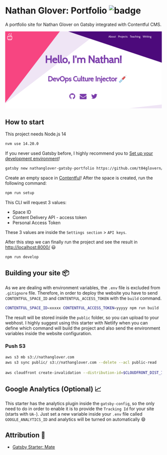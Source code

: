# Nathan Glover: Portfolio ![badge](https://codebuild.us-east-1.amazonaws.com/badges?uuid=eyJlbmNyeXB0ZWREYXRhIjoiZDZmem90SG9qYU91cjkzWFJVU0hVdkgyaG5JWktmdnh4NGV1SUVKNXBaeVR1TTZiMGNsblJRVkdpNXdzZlJjWmtFWEZyOWpEUlNBcnRFOUJqWDBjakU0PSIsIml2UGFyYW1ldGVyU3BlYyI6ImZPd1lOS2F5REo1ZGVjZHMiLCJtYXRlcmlhbFNldFNlcmlhbCI6MX0%3D&branch=master)

A portfolio site for Nathan Glover on Gatsby integrated with Contentful CMS.

![Nathan Glover](media/nathanglover.com-about.png)

## How to start

This project needs Node.js 14

```bash
nvm use 14.20.0
```

If you never used Gatsby before, I highly recommend you to [Set up your development environment](https://www.gatsbyjs.org/tutorial/part-zero/)!

```bash
gatsby new nathanglover-gatsby-portfolio https://github.com/t04glovern/nathanglover-gatsby-portfolio
```

Create an empty space in [Contentful](https://www.contentful.com/)! After the space is created, run the following command:

```bash
npm run setup
```

This CLI will request 3 values:

- Space ID
- Content Delivery API - access token
- Personal Access Token

These 3 values are inside the `Settings section` > `API keys`.

After this step we can finally run the project and see the result in [http://localhost:8000/](http://localhost:8000/) 😃

```bash
npm run develop
```

## Building your site 📦

As we are dealing with environment variables, the `.env` file is excluded from `.gitignore` file. Therefore, in order to deploy the website you have to send `CONTENTFUL_SPACE_ID` and `CONTENTFUL_ACCESS_TOKEN` with the `build` command.

```bash
CONTENTFUL_SPACE_ID=xxxxx CONTENTFUL_ACCESS_TOKEN=yyyyy npm run build
```

The result will be stored inside the `public` folder, so you can upload to your webhost. I highly suggest using this starter with Netlify when you can define which command will build the project and also send the environment variables inside the website configuration.

### Push S3

```bash
aws s3 mb s3://nathanglover.com
aws s3 sync public/ s3://nathanglover.com --delete --acl public-read

aws cloudfront create-invalidation --distribution-id=$CLOUDFRONT_DIST_ID --paths "/*"
```

## Google Analytics (Optional) 📈

This starter has the analytics plugin inside the `gatsby-config`, so the only need to do in order to enable it is to provide the `Tracking Id` for your site (starts with `UA-`). Just set a new variable inside your `.env` file called `GOOGLE_ANALYTICS_ID` and analytics will be turned on automatically 😄

## Attribution 📝

- [Gatsby Starter: Mate](https://github.com/EmaSuriano/gatsby-starter-mate)
